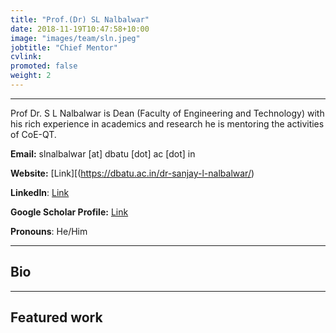 ```yaml
---
title: "Prof.(Dr) SL Nalbalwar"
date: 2018-11-19T10:47:58+10:00
image: "images/team/sln.jpeg"
jobtitle: "Chief Mentor"
cvlink:  
promoted: false
weight: 2
---
```


---
Prof Dr. S L Nalbalwar is Dean (Faculty of Engineering and Technology) with  his rich experience in academics and research he is mentoring the activities of CoE-QT.

**Email:** slnalbalwar [at]  dbatu [dot] ac [dot] in 

**Website:** [Link][(https://dbatu.ac.in/dr-sanjay-l-nalbalwar/)

**LinkedIn**: [Link](https://www.linkedin.com/in/dr-sanjay-nalbalwar/?originalSubdomain=in)

**Google Scholar Profile:** [Link](https://scholar.google.co.in/citations?user=PUECsiAAAAAJ&hl=en)

**Pronouns**: He/Him

---
## Bio
 

---
## Featured work

 
